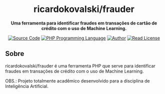<h1 align="center">ricardokovalski/frauder</h1>

<p align="center">
    <strong>Uma ferramenta para identificar fraudes em transações de cartão de crédito com o uso de Machine Learning.</strong>
</p>

<p align="center">
    <a href="https://github.com/ricardokovalski/frauder"><img src="http://img.shields.io/badge/source-ricardokovalski/frauder-blue.svg" alt="Source Code"></a>
    <a href="https://php.net"><img src="https://img.shields.io/badge/php-%3E=8.1-777bb3.svg" alt="PHP Programming Language"></a>
    <a href="https://github.com/ricardokovalski"><img src="http://img.shields.io/badge/author-@ricardokovalski-blue.svg" alt="Author"></a>
    <a href="https://github.com/ricardokovalski/frauder/blob/main/LICENSE"><img src="https://img.shields.io/badge/license-MIT-brightgreen.svg" alt="Read License"></a>
</p>

## Sobre

ricardokovalski/frauder é uma ferramenta PHP que serve para identificar fraudes em transações de crédito com o uso de Machine Learning.

OBS.: Projeto totalmente acadêmico desenvolvido para a disciplina de Inteligência Artificial.